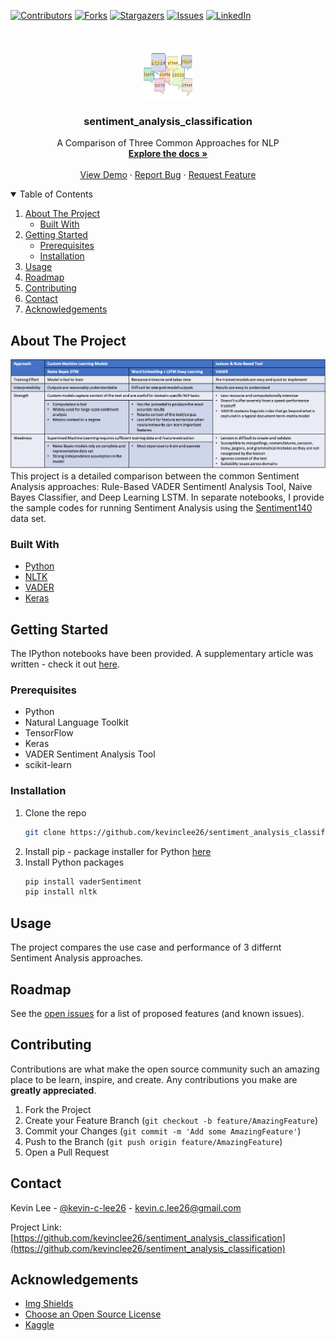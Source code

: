 <!-- Find and Replace All [repo_name] -->
<!-- Replace [product-screenshot] [product-url] -->
<!-- Other Badgets https://naereen.github.io/badges/ -->
[![Contributors][contributors-shield]][contributors-url]
[![Forks][forks-shield]][forks-url]
[![Stargazers][stars-shield]][stars-url]
[![Issues][issues-shield]][issues-url]
[![LinkedIn][linkedin-shield]][linkedin-url]
<!-- [![License][license-shield]][license-url] -->

<!-- PROJECT LOGO -->
<br />
<p align="center">
  <a href="https://github.com/kevinclee26/sentiment_analysis_classification">
    <img src="images/banner.png" alt="Logo" width="80" height="80">
  </a>

  <h3 align="center">sentiment_analysis_classification</h3>

  <p align="center">
    A Comparison of Three Common Approaches for NLP
    <br />
    <a href="https://github.com/kevinclee26/sentiment_analysis_classification"><strong>Explore the docs »</strong></a>
    <br />
    <br />
    <a href="https://towardsdatascience.com/sentiment-analysis-comparing-3-common-approaches-naive-bayes-lstm-and-vader-ab561f834f89">View Demo</a>
    ·
    <a href="https://github.com/kevinclee26/sentiment_analysis_classification/issues">Report Bug</a>
    ·
    <a href="https://github.com/kevinclee26/sentiment_analysis_classification/issues">Request Feature</a>
  </p>
</p>

<!-- TABLE OF CONTENTS -->
<details open="open">
  <summary>Table of Contents</summary>
  <ol>
    <li>
      <a href="#about-the-project">About The Project</a>
      <ul>
        <li><a href="#built-with">Built With</a></li>
      </ul>
    </li>
    <li>
      <a href="#getting-started">Getting Started</a>
      <ul>
        <li><a href="#prerequisites">Prerequisites</a></li>
        <li><a href="#installation">Installation</a></li>
      </ul>
    </li>
    <li><a href="#usage">Usage</a></li>
    <li><a href="#roadmap">Roadmap</a></li>
    <li><a href="#contributing">Contributing</a></li>
	<!-- <li><a href="#license">License</a></li> -->
    <li><a href="#contact">Contact</a></li>
    <li><a href="#acknowledgements">Acknowledgements</a></li>
  </ol>
</details>

<!-- ABOUT THE PROJECT -->
## About The Project

[![Product Name Screen Shot][product-screenshot]][product-url]
This project is a detailed comparison between the common Sentiment Analysis approaches: Rule-Based VADER Sentimentl Analysis Tool, Naive Bayes Classifier, and Deep Learning LSTM. In separate notebooks, I provide the sample codes for running Sentiment Analysis using the [Sentiment140](https://www.kaggle.com/kazanova/sentiment140) data set. 

### Built With

<!-- This section should list any major frameworks that you built your project using. Leave any add-ons/plugins for the acknowledgements section. Here are a few examples. -->

* [Python](https://www.python.org/)
* [NLTK](https://www.nltk.org/)
* [VADER](https://github.com/cjhutto/vaderSentiment)
* [Keras](https://keras.io/about/)

<!-- GETTING STARTED -->
## Getting Started

<!-- This is an example of how you may give instructions on setting up your project locally. To get a local copy up and running follow these simple example steps. -->

The IPython notebooks have been provided. A supplementary article was written - check it out [here][product-url]. 

### Prerequisites

<!-- This is an example of how to list things you need to use the software and how to install them. -->
* Python
* Natural Language Toolkit
* TensorFlow
* Keras
* VADER Sentiment Analysis Tool
* scikit-learn

### Installation

1. Clone the repo
   ```sh
   git clone https://github.com/kevinclee26/sentiment_analysis_classification.git
   ```
2. Install pip - package installer for Python
   [here](https://pip.pypa.io/en/stable/installing/)
3. Install Python packages
   ```sh
   pip install vaderSentiment
   pip install nltk

   ```

<!-- USAGE EXAMPLES -->
## Usage

<!-- Use this space to show useful examples of how a project can be used. Additional screenshots, code examples and demos work well in this space. You may also link to more resources. -->
The project compares the use case and performance of 3 differnt Sentiment Analysis approaches. 

<!-- ROADMAP -->
## Roadmap

See the [open issues](https://github.com/kevinclee26/sentiment_analysis_classification/issues) for a list of proposed features (and known issues).

<!-- CONTRIBUTING -->
## Contributing

Contributions are what make the open source community such an amazing place to be learn, inspire, and create. Any contributions you make are **greatly appreciated**.

1. Fork the Project
2. Create your Feature Branch (`git checkout -b feature/AmazingFeature`)
3. Commit your Changes (`git commit -m 'Add some AmazingFeature'`)
4. Push to the Branch (`git push origin feature/AmazingFeature`)
5. Open a Pull Request

<!-- LICENSE -->
<!-- ## License

Distributed under the MIT License. See `LICENSE` for more information.
 -->

<!-- CONTACT -->
## Contact

Kevin Lee - [@kevin-c-lee26][linkedin-url] - kevin.c.lee26@gmail.com

Project Link: [https://github.com/kevinclee26/sentiment_analysis_classification](https://github.com/kevinclee26/sentiment_analysis_classification)

<!-- ACKNOWLEDGEMENTS -->
## Acknowledgements

* [Img Shields](https://shields.io)
* [Choose an Open Source License](https://choosealicense.com)
* [Kaggle](https://www.kaggle.com/kazanova/sentiment140)

<!-- MARKDOWN LINKS & IMAGES -->
<!-- https://www.markdownguide.org/basic-syntax/#reference-style-links -->
[contributors-shield]: https://img.shields.io/github/contributors/kevinclee26/sentiment_analysis_classification.svg?style=for-the-badge
[contributors-url]: https://github.com/kevinclee26/sentiment_analysis_classification/graphs/contributors
[forks-shield]: https://img.shields.io/github/forks/kevinclee26/sentiment_analysis_classification.svg?style=for-the-badge
[forks-url]: https://github.com/kevinclee26/sentiment_analysis_classification/network/members
[stars-shield]: https://img.shields.io/github/stars/kevinclee26/sentiment_analysis_classification.svg?style=for-the-badge
[stars-url]: https://github.com/kevinclee26/sentiment_analysis_classification/stargazers
[issues-shield]: https://img.shields.io/github/issues/kevinclee26/sentiment_analysis_classification.svg?style=for-the-badge
[issues-url]: https://github.com/kevinclee26/sentiment_analysis_classification/issues
<!-- [license-shield]: 
[license-url]:  -->
[linkedin-shield]: https://img.shields.io/badge/-LinkedIn-black.svg?style=for-the-badge&logo=linkedin&colorB=555
[linkedin-url]: https://www.linkedin.com/in/kevin-c-lee26/
[product-screenshot]: https://github.com/kevinclee26/sentiment_analysis_classification/blob/main/images/strengths_and_challenges.png?raw=true
[product-url]: https://towardsdatascience.com/sentiment-analysis-comparing-3-common-approaches-naive-bayes-lstm-and-vader-ab561f834f89